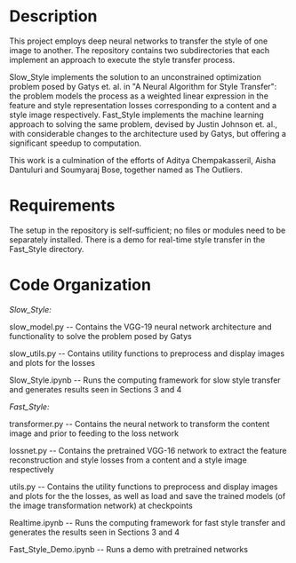 Description
===========
This project employs deep neural networks to transfer the style of one image to another. The repository contains two subdirectories that each implement an approach to execute the style transfer process. 

Slow_Style implements the solution to an unconstrained optimization problem posed by Gatys et. al. in "A Neural Algorithm for Style Transfer": the problem models the process as a weighted linear expression in the feature and style representation losses corresponding to a content and a style image respectively. Fast_Style implements the machine learning approach to solving the same problem, devised by Justin Johnson et. al., with considerable changes to the architecture used by Gatys, but offering a significant speedup to computation.

This work is a culmination of the efforts of Aditya Chempakasseril, Aisha Dantuluri and Soumyaraj Bose, together named as The Outliers.

Requirements
============
The setup in the repository is self-sufficient; no files or modules need to be separately installed. There is a demo for real-time style transfer in the Fast_Style directory.

Code Organization
=================
*Slow_Style:*

slow_model.py     --  Contains the VGG-19 neural network architecture and functionality to solve the problem posed by Gatys

slow_utils.py     --  Contains utility functions to preprocess and display images and plots for the losses

Slow_Style.ipynb  --  Runs the computing framework for slow style transfer and generates results seen in Sections 3 and 4

*Fast_Style:*

transformer.py    --  Contains the neural network to transform the content image and prior to feeding to the loss network

lossnet.py        --  Contains the pretrained VGG-16 network to extract the feature reconstruction and style losses from a content and a style image respectively

utils.py          --  Contains the utility functions to preprocess and display images and plots for the the losses, as well as load and save the trained models (of the image transformation network) at checkpoints

Realtime.ipynb    --  Runs the computing framework for fast style transfer and generates the results seen in Sections 3 and 4

Fast_Style_Demo.ipynb -- Runs a demo with pretrained networks
